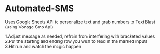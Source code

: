 # Automated-SMS
Uses Google Sheets API to personalize text and grab numbers to Text Blast (using Vonage Sms Api)

1.Adjust message as needed, refrain from interfering with bracketed values
2.Put the starting and ending row you wish to read in the marked inputs
3.Hit run and watch the magic happen
